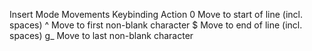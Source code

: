 Insert Mode Movements
Keybinding	Action
<C-o>0	Move to start of line (incl. spaces)
<C-o>^	Move to first non-blank character
<C-o>$	Move to end of line (incl. spaces)
<C-o>g_	Move to last non-blank character
